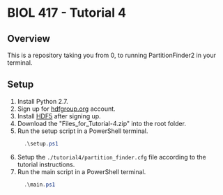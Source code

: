 # BIOL 417 - Tutorial 4

## Overview
This is a repository taking you from 0, to running PartitionFinder2 in your terminal.

## Setup
1. Install Python 2.7.
2. Sign up for [hdfgroup.org](https://www.hdfgroup.org) account.
3. Install [HDF5](https://www.hdfgroup.org/downloads/hdf5/) after signing up.
4. Download the "Files_for_Tutorial-4.zip" into the root folder.
5. Run the setup script in a PowerShell terminal.
    ```ps1
      .\setup.ps1
    ```
6. Setup the `./tutorial4/partition_finder.cfg` file according to the tutorial instructions.
7. Run the main script in a PowerShell terminal.
    ```ps1
      .\main.ps1
    ```